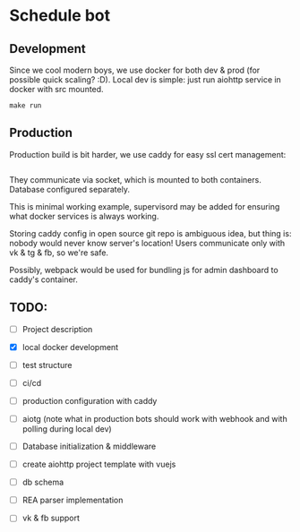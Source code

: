 Schedule bot
====

## Development

Since we cool modern boys, we use docker for both dev & prod (for possible quick
scaling? :D). Local dev is simple: just run aiohttp service in docker with src
mounted.

``` shell
make run
```

## Production

Production build is bit harder, we use caddy for easy ssl cert management:

``` shell

```

They communicate via socket, which is mounted to both containers. Database
configured separately.

This is minimal working example, supervisord may be added for ensuring what
docker services is always working.

Storing caddy config in open source git repo is ambiguous idea, but thing is:
nobody would never know server's location! Users communicate only with vk & tg &
fb, so we're safe.

Possibly, webpack would be used for bundling js for admin dashboard to caddy's container.

## TODO:

- [ ] Project description
- [X] local docker development
- [ ] test structure
- [ ] ci/cd
- [ ] production configuration with caddy
- [ ] aiotg (note what in production bots should work with webhook and with
      polling during local dev)
- [ ] Database initialization & middleware
- [ ] create aiohttp project template with vuejs

- [ ] db schema
- [ ] REA parser implementation
- [ ] vk & fb support
